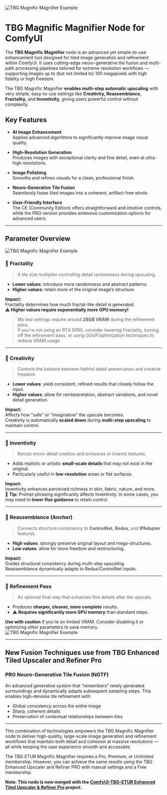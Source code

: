 ![TBG Magnific Magnifier Example](TBG_magnific_upscalser_still.jpg)  
# TBG Magnific Magnifier Node for ComfyUI

The **TBG Magnific Magnifier** node is an advanced yet simple-to-use enhancement tool designed for tiled image generation and refinement within ComfyUI. It uses cutting-edge neuro-generative tile fusion and multi-path processing pipelines tailored for extreme resolution workflows — supporting images up to (but not limited to) 100 megapixels with high fidelity or high freedom.

The TBG Magnific Magnifier **enables multi-step automatic upscaling** with very simple, easy-to-use settings like **Creativity, Reassemblance, Fractality,** and **Inventivity**, giving users powerful control without complexity.

## Key Features

- **AI Image Enhancement**  
  Applies advanced algorithms to significantly improve image visual quality.

- **High-Resolution Generation**  
  Produces images with exceptional clarity and fine detail, even at ultra-high resolutions.

- **Image Polishing**  
  Smooths and refines visuals for a clean, professional finish.

- **Neuro-Generative Tile Fusion**  
  Seamlessly fuses tiled images into a coherent, artifact-free whole.

- **User-Friendly Interface**  
  The CE (Community Edition) offers straightforward and intuitive controls, while the PRO version provides extensive customization options for advanced users.

---

## Parameter Overview
![TBG Magnific Magnifier Example](Node.png)  

### 🔹 **Fractality**

> A tile size multiplier controlling detail randomness during upscaling.

- **Lower values**: introduce more randomness and abstract patterns.  
- **Higher values**: retain more of the original image’s structure.  

**Impact:**  
Fractality determines how much fractal-like detail is generated.  
⚠️ **Higher values require exponentially more GPU memory!**

> My test settings require around **28GB VRAM** during the refinement pass.  
If you're not using an RTX 5090, consider lowering Fractality, turning off the refinement pass, or using GGUF/optimization techniques to reduce VRAM usage.

---

### 🔹 **Creativity**

> Controls the balance between faithful detail preservation and creative freedom.

- **Lower values**: yield consistent, refined results that closely follow the input.  
- **Higher values**: allow for reinterpretation, abstract variations, and novel detail generation.

**Impact:**  
Affects how "safe" or "imaginative" the upscale becomes.  
Creativity is automatically **scaled down** during **multi-step upscaling** to maintain control.

---

### 🔹 **Inventivity**

> Boosts micro-detail creation and enhances or invents textures.

- Adds realistic or artistic **small-scale details** that may not exist in the original.  
- Particularly useful in **low-resolution** areas or flat surfaces.

**Impact:**  
Inventivity enhances perceived richness in skin, fabric, nature, and more.  
🧠 **Tip:** Prompt phrasing significantly affects Inventivity. In some cases, you may need to **lower flux guidance** to retain control.

---

### 🔹 **Reassemblance (Anchor)**

> Connects structure consistency to **ControlNet**, **Redux**, and **IPAdapter** features.

- **High values**: strongly preserve original layout and mega-structures.  
- **Low values**: allow for more freedom and restructuring.

**Impact:**  
Guides structural consistency during multi-step upscaling.  
Reassemblance dynamically adapts to Redux/ControlNet inputs.

---

### 🔹 **Refinement Pass**

> An optional final step that enhances fine details after the upscale.

- Produces **sharper, cleaner, more complete** results.  
- ⚠️ **Requires significantly more GPU memory** than standard steps.

**Use with caution** if you're on limited VRAM. Consider disabling it or optimizing other parameters to save memory.
![TBG Magnific Magnifier Example](wrappernode.png)  

---

## New Fusion Techniques use from TBG Enhanced Tiled Upscaler and Refiner Pro
### PRO Neuro-Generative Tile Fusion (NGTF)  
An advanced generative system that “remembers” newly generated surroundings and dynamically adapts subsequent sampling steps. This enables high-denoise tile refinement with:  
- Global consistency across the entire image  
- Sharp, coherent details  
- Preservation of contextual relationships between tiles

---

This combination of technologies empowers the TBG Magnific Magnifier node to deliver high-quality, large-scale image generation and refinement workflows that maintain both detail and cohesion at massive resolutions — all while keeping the user experience smooth and accessible.

The TBG ETUR Magnific Magnifier requires a Pro, Premium, or Unlimited membership. However, you can achieve the same results using the TBG Enhanced Upscaler and Refiner PRO with manual settings and a Free membership.

**Note: This node is now merged with the [ComfyUI-TBG-ETUR Enhanced Tiled Upscaler & Refiner Pro](https://github.com/Ltamann/ComfyUI-TBG-ETUR) project.**
